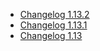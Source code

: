 *   [Changelog 1.13.2](changelog-1.13.2.md)
*   [Changelog 1.13.1](changelog-1.13.1.md)
*   [Changelog 1.13](changelog-1.13.md)